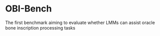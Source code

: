 # OBI-Bench
The first benchmark aiming to evaluate whether LMMs can assist oracle bone inscription processing tasks
